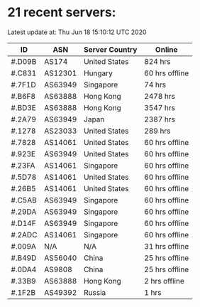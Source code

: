 # 21 recent servers:

Latest update at: Thu Jun 18 15:10:12 UTC 2020

| ID | ASN | Server Country | Online |
| -- | --- | -------------- | ------ |
| #.D09B | AS174 | United States | 824 hrs |
| #.C831 | AS12301 | Hungary | 60 hrs offline |
| #.7F1D | AS63949 | Singapore | 74 hrs |
| #.B6F8 | AS63888 | Hong Kong | 2478 hrs |
| #.BD3E | AS63888 | Hong Kong | 3547 hrs |
| #.2A79 | AS63949 | Japan | 2387 hrs |
| #.1278 | AS23033 | United States | 289 hrs |
| #.7828 | AS14061 | United States | 60 hrs offline |
| #.923E | AS63949 | United States | 60 hrs offline |
| #.23FA | AS14061 | Singapore | 60 hrs offline |
| #.5D78 | AS14061 | United States | 60 hrs offline |
| #.26B5 | AS14061 | United States | 60 hrs offline |
| #.C5AB | AS63949 | Singapore | 60 hrs offline |
| #.29DA | AS63949 | Singapore | 60 hrs offline |
| #.D14F | AS63949 | Singapore | 60 hrs offline |
| #.2ADC | AS14061 | Singapore | 60 hrs offline |
| #.009A | N/A | N/A | 31 hrs offline |
| #.B49D | AS56040 | China | 25 hrs offline |
| #.0DA4 | AS9808 | China | 25 hrs offline |
| #.33B9 | AS63888 | Hong Kong | 2 hrs offline |
| #.1F2B | AS49392 | Russia | 1 hrs |

